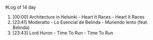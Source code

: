 #Log of 14 day

1. [00:00] Architecture in Helsinki - Heart It Races - Heart It Races
1. [23:41] Moderatto - Lo Esencial de Belinda - Muriendo lento (feat. Belinda)
1. [23:43] Lord Huron - Time To Run - Time To Run
